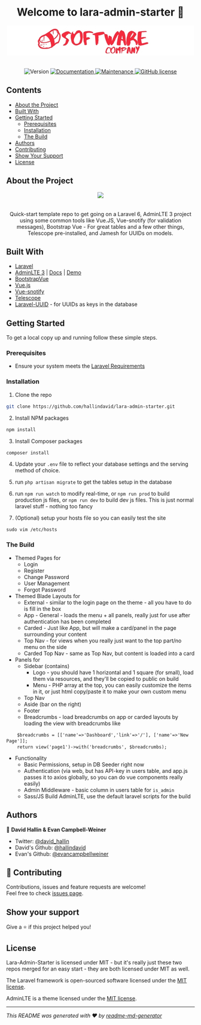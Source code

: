 <h1 align="center">Welcome to lara-admin-starter 👋</h1>
<a href="https://github.com/hallindavid/lara-admin-starter">
  <center><img src="resources/images/logo.jpg"></center>
</a>
<br />
<p align="center">
  <img alt="Version" src="https://img.shields.io/badge/version-1.0-blue.svg?cacheSeconds=2592000" />
  <a href="https://github.com/hallindavid/lara-admin-starter" target="_blank">
    <img alt="Documentation" src="https://img.shields.io/badge/documentation-yes-brightgreen.svg" />
  </a>
  <a href="https://github.com/kefranabg/readme-md-generator/graphs/commit-activity" target="_blank">
    <img alt="Maintenance" src="https://img.shields.io/badge/Maintained%3F-yes-green.svg" />
  </a>
  <a href="https://github.com/hallindavid/lara-admin-starter/blob/master/LICENSE"><img alt="GitHub license" src="https://img.shields.io/github/license/hallindavid/lara-admin-starter"></a>
  
</p>

## Contents
* [About the Project](#about-the-project)
* [Built With](#built-with)
* [Getting Started](#getting-started)
  * [Prerequisites](#prerequisites)
  * [Installation](#installation)
  * [The Build](#the-build)
* [Authors](#authors)
* [Contributing](#contributing)
* [Show Your Support](#show-your-support)
* [License](#license)

## About the Project
<center><img src="https://res.cloudinary.com/davidhallin/image/upload/v1575476235/public-images/lara-admin-starter-screenshot.png"></center>
<br />
<p align="center">Quick-start template repo to get going on a Laravel 6, AdminLTE 3 project using some common tools like Vue.JS, Vue-snotify (for validation messages), Bootstrap Vue - For great tables and a few other things, Telescope pre-installed, and Jamesh for UUIDs on models.</p>

## Built With
* [Laravel](https://laravel.com)
* [AdminLTE 3](https://github.com/ColorlibHQ/AdminLTE) | [Docs](https://adminlte.io/docs/3.0/) | [Demo](https://adminlte.io/themes/dev/AdminLTE/index.html)
* [BootstrapVue](https://bootstrap-vue.js.org/)
* [Vue.js](https://vuejs.org/)
* [Vue-snotify](https://github.com/artemsky/vue-snotify)
* [Telescope](https://laravel.com/docs/6.x/telescope)
* [Laravel-UUID](https://packagist.org/packages/jamesh/laravel-uuid) - for UUIDs as keys in the database


## Getting Started

To get a local copy up and running follow these simple steps.

### Prerequisites

* Ensure your system meets the [Laravel Requirements](https://laravel.com/docs/6.x/installation#server-requirements)

### Installation

 
1. Clone the repo
```sh
git clone https://github.com/hallindavid/lara-admin-starter.git
```
2. Install NPM packages
```sh
npm install
```

3. Install Composer packages
```sh
composer install
```
4. Update your `.env` file to reflect your database settings and the serving method of choice.

5. run `php artisan migrate` to get the tables setup in the database

6. run `npm run watch` to modify real-time, or `npm run prod` to build production js files, or `npm run dev` to build dev js files.  This is just normal laravel stuff - nothing too fancy

7. (Optional) setup your hosts file so you can easily test the site
```
sudo vim /etc/hosts
```

### The Build
* Themed Pages for
  * Login
  * Register
  * Change Password
  * User Management
  * Forgot Password
* Themed Blade Layouts for
  * External - similar to the login page on the theme - all you have to do is fill in the box
  * App - General - loads the menu + all panels, really just for use after authentication has been completed
  * Carded - Just like App, but will make a card/panel in the page surrounding your content
  * Top Nav - for views when you really just want to the top part/no menu on the side
  * Carded Top Nav - same as Top Nav, but content is loaded into a card
* Panels for
  * Sidebar (contains)
    * Logo - you should have 1 horizontal and 1 square (for small), load them via resources, and they'll be copied to public on build
    * Menu - PHP array at the top, you can easily customize the items in it, or just html copy/paste it to make your own custom menu
  * Top Nav
  * Aside (bar on the right)
  * Footer
  * Breadcrumbs - load breadcrumbs on app or carded layouts by loading the view with breadcrumbs like 
```
    $breadcrumbs = [['name'=>'Dashboard','link'=>'/'], ['name'=>'New Page']];
    return view('page1')->with('breadcrumbs', $breadcrumbs); 
```
* Functionality
  * Basic Permissions, setup in DB Seeder right now
  * Authentication (via web, but has API-key in users table, and app.js passes it to axios globally, so you can do vue components really easily)
  * Admin Middleware - basic column in users table for `is_admin` 
  * Sass/JS Build AdminLTE, use the default laravel scripts for the build



## Authors

👤 **David Hallin & Evan Campbell-Weiner**

* Twitter: [@david\_hallin](https://twitter.com/david\_hallin)
* David's Github: [@hallindavid](https://github.com/hallindavid)
* Evan's Github: [@evancampbellweiner](https://github.com/evancampbellweiner)

## 🤝 Contributing

Contributions, issues and feature requests are welcome!<br />Feel free to check [issues page](https://github.com/hallindavid/lara-admin-starter/issues). 

## Show your support

Give a ⭐️ if this project helped you!

## License
Lara-Admin-Starter is licensed under MIT - but it's really just these two repos merged for an easy start - they are both licensed under MIT as well.

The Laravel framework is open-sourced software licensed under the [MIT license](https://opensource.org/licenses/MIT).

AdminLTE is a theme licensed under the [MIT license](https://opensource.org/licenses/MIT).

***
_This README was generated with ❤️ by [readme-md-generator](https://github.com/kefranabg/readme-md-generator)_